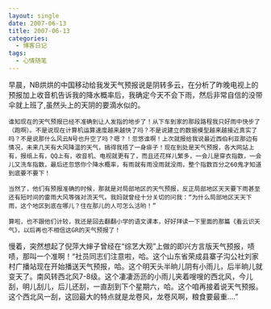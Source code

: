 ```yaml
---
layout: single
date: 2007-06-13
title: 2007-06-13
categories:
  - 博客日记
tags:
  - 心情随笔
---
```

早晨，NB烘烘的中国移动给我发天气预报说是阴转多云，在分析了昨晚电视上的预报加上收音机告诉我的降水概率后，我确定今天不会下雨，然后非常自信的没带伞就上班了,虽然头上的天阴的要滴水似的。

    谁知现在的天气预报已经不准确到让人发指的地步了！从下车到家的那段路程我只好雨中快步了（跑啊）。不是说现在计算机运算速度越来越快了吗？不是说建立的数据模型越来越接近真实了吗？不是说那什么风云N号也升空了吗？嗯？！忽悠谁啊！上次就报给我说最近西伯利亚那边有情况，未来几天有大风降温的天气，搞得我捂了一身痱子！现在到处是天气预报，各大网站上有，报纸上有，QQ上有，收音机、电视就更有了，而且还花样儿繁多，一会儿是穿衣指数，一会儿又洗车指数，最后还忽悠你个降水概率，有雨就有雨没雨就没雨，整个指数百分之60鬼才知道到底要不要下！

    当然了，他们有预报准确的时候，那就是对局部地区的天气预报，反正局部地区天天要下雨甚至还有短时间的雷雨大风等强对流天气。我妈就曾经十分关切的问我：“为什么局部地区天天下雨，这个地区到底在哪儿？住在那儿的人可怎么活哟！”

    算啦，也不跟他们计较，我还是回去翻翻小学的语文课本，好好拜读一下里面的那篇《看云识天气》，以后再也不相信这GR的天气预报了！

   慢着，突然想起了倪萍大婶子曾经在“综艺大观”上做的即兴方言版天气预报，啧啧，那叫一个准啊！“社员同志们注意啦，哈。这个山东省荣成县寨子沟公社刘家村广播站现在开始播送天气预报，哈。这个明天头半晌儿阴有小雨儿，后半晌儿就变天了。南风转西北风7-8级。这个凄凄沥沥的小雨儿夹着嗖嗖的西北风，今儿刮，明儿刮儿，后儿还刮，一直刮到下个星期六，哈。这个咱再接着说天气预报。这个西北风一刮，这回最大的特点就是龙卷风，龙卷风啊，粮食要最重....”